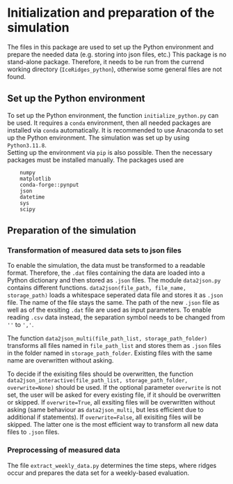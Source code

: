 # Initialization and preparation of the simulation
The files in this package are used to set up the Python environment and prepare the needed data (e.g. storing into json files, etc.)
This package is no stand-alone package. Therefore, it needs to be run from the currend working directory (`IceRidges_python`), otherwise some general files are not found.

## Set up the Python environment
To set up the Python environment, the function `initialize_python.py` can be used. It requires a `conda` environment, then all needed packages are installed via `conda` automatically. It is recommended to use Anaconda to set up the Python environment. The simulation was set up by using `Python3.11.8`. \
Setting up the environment via `pip` is also possible. Then the necessary packages must be installed manually.
The packages used are 
``` 
    numpy
    matplotlib
    conda-forge::pynput
    json
    datetime
    sys
    scipy
```

## Preparation of the simulation
### Transformation of measured data sets to json files
To enable the simulation, the data must be transformed to a readable format. Therefore, the `.dat` files containing the data are loaded into a Python dictionary and then stored as `.json` files. 
The module `data2json.py` contains different functions. `data2json(file_path, file_name, storage_path)` loads a whitespace seperated data file and stores it as `.json` file. The name of the file stays the same. The path of the new `.json` file as well as of the exsiting `.dat` file are used as input parameters.
To enable reading `.csv` data instead, the separation symbol needs to be changed from `''` to `','`.

The function `data2json_multi(file_path_list, storage_path_folder)` transforms all files named in `file_path_list` and stores them as `.json` files in the folder named in `storage_path_folder`. Existing files with the same name are overwritten without asking.

To decide if the exisiting files should be overwritten, the function `data2json_interactive(file_path_list, storage_path_folder, overwrite=None)` should be used. If the optional parameter `overwrite` is not set, the user will be asked for every existing file, if it should be overwritten or skipped. If `overwrite=True`, all exsiting files will be overwritten without asking (same behaviour as `data2json_multi`, but less efficient due to additional if statements). If `overwrite=False`, all exisiting files will be skipped. The latter one is the most efficient way to transform all new data files to `.json` files.

### Preprocessing of measured data
The file `extract_weekly_data.py` determines the time steps, where ridges occur and prepares the data set for a weekly-based evaluation. 